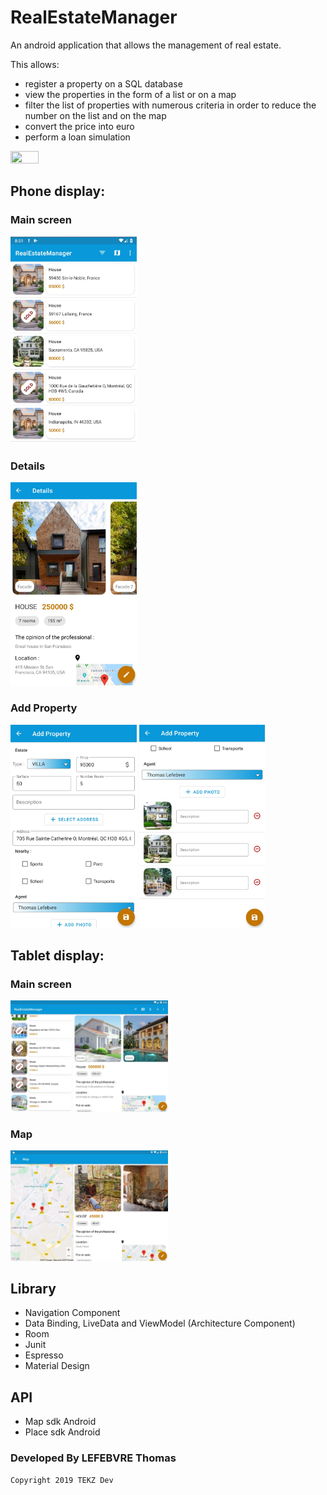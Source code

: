 # RealEstateManager

An android application that allows the management of real estate.

This allows:
- register a property on a SQL database
- view the properties in the form of a list or on a map
- filter the list of properties with numerous criteria in order to reduce the number on the list and on the map
- convert the price into euro
- perform a loan simulation

<img src="./readme/presentation.gif" width="30%" height="30%">

## Phone display:
### Main screen

<img src="./readme/phone_display.jpg" width="40%" height="40%">

### Details

<img src="./readme/phone_details_start.jpg" width="40%" height="40%"> 

### Add Property
<img src="./readme/phone_add_start.jpg" width="40%" height="40%"> <img src="./readme/phone_add_end.jpg" width="40%" height="40%"> 

## Tablet display:
### Main screen

<img src="./readme/tablet_display.jpg" width="50%" height="50%">

### Map
<img src="./readme/tablet_map.jpg" width="50%" height="50%">











## Library
- Navigation Component
- Data Binding, LiveData and ViewModel (Architecture Component)
- Room
- Junit
- Espresso
- Material Design

## API
- Map sdk Android
- Place sdk Android 

### Developed By LEFEBVRE Thomas

    Copyright 2019 TEKZ Dev

